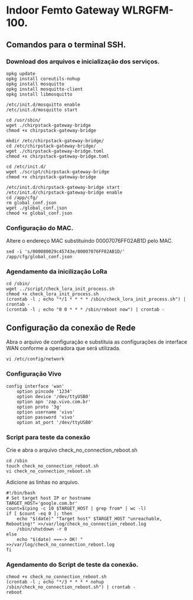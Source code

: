 # Indoor Femto Gateway WLRGFM-100.

## Comandos para o terminal SSH.

### Download dos arquivos e inicialização dos serviços.
```
opkg update
opkg install coreutils-nohup
opkg install mosquitto
opkg install mosquitto-client
opkg install libmosquitto

/etc/init.d/mosquitto enable
/etc/init.d/mosquitto start

cd /usr/sbin/
wget ./chirpstack-gateway-bridge
chmod +x chirpstack-gateway-bridge

mkdir /etc/chirpstack-gateway-bridge/
cd /etc/chirpstack-gateway-bridge/
wget ./chirpstack-gateway-bridge.toml
chmod +x chirpstack-gateway-bridge.toml

cd /etc/init.d/
wget ./script/chirpstack-gateway-bridge
chmod +x chirpstack-gateway-bridge

/etc/init.d/chirpstack-gateway-bridge start
/etc/init.d/chirpstack-gateway-bridge enable
cd /app/cfg/
rm global_conf.json
wget ./global_conf.json
chmod +x global_conf.json
```

### Configuração do MAC.
Altere o endereço MAC substituindo 00007076FF02AB1D pelo MAC.
```
sed -i 's/000080029c45743e/00007076FF02AB1D/' /app/cfg/global_conf.json
```

### Agendamento da inicilização LoRa
```
cd /sbin/
wget ../script/check_lora_init_process.sh
chmod +x check_lora_init_process.sh
(crontab -l ; echo "*/1 * * * * /sbin/check_lora_init_process.sh") | crontab -
(crontab -l ; echo "0 0 * * * /sbin/reboot now") | crontab -
```

##

## Configuração da conexão de Rede

Abra o arquivo de configuração e substituia as configurações de interface WAN conforme a operadora que será utilizada.
```
vi /etc/config/network 
```

### Configuração Vivo
```
config interface 'wan'
	option pincode '1234'
	option device '/dev/ttyUSB0'
	option apn 'zap.vivo.com.br'
	option proto '3g'
	option username 'vivo'
	option password 'vivo'
	option at_port '/dev/ttyUSB0'
```

### Script para teste da conexão

Crie e abra o arquivo check_no_connection_reboot.sh
```
cd /sbin
touch check_no_connection_reboot.sh
vi check_no_connection_reboot.sh 
```

Adicione as linhas no arquivo.
```
#!/bin/bash
# Set target host IP or hostname
TARGET_HOST='google.com.br'
count=$(ping -c 10 $TARGET_HOST | grep from* | wc -l)
if [ $count -eq 0 ]; then
    echo "$(date)" "Target host" $TARGET_HOST "unreachable, Rebooting!" >>/var/log/check_no_connection_reboot.log
    /sbin/shutdown -r 0
else
    echo "$(date) ===-> OK! " >>/var/log/check_no_connection_reboot.log
fi
```

### Agendamento do Script de teste da conexão.
```
chmod +x check_no_connection_reboot.sh
(crontab -l ; echo "*/3 * * * * nohup /sbin/check_no_connection_reboot.sh") | crontab -
reboot
```
